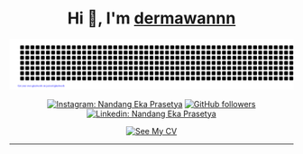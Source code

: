 <h1 align="center"> Hi 👋, I'm <a href="https://www.linkedin.com/in/muhammad-rizky-dermawan-0337aa301/">dermawannn</a></h1>
<div align="center">

[![jasineri/gitartwork](gitartwork.svg)](https://github.com/dermawannnn99/dermawannnn99)
</div>
<div align="center">

[![Instagram: Nandang Eka Prasetya](https://img.shields.io/badge/-FOLLOW-blue?style=for-the-badge&logo=Instagram&link=https://www.instagram.com/_nannnde/)][instagram]
[![GitHub followers](https://img.shields.io/github/followers/naneps?logo=GitHub&style=for-the-badge)][github]
[![Linkedin: Nandang Eka Prasetya](https://img.shields.io/badge/-CONNECT-blue?style=for-the-badge&logo=Linkedin&link=https://www.linkedin.com/in/nandang-eka-prasetya)][linkedin]

</div>


<div align="center">
  <a href="https://github.com/naneps/cv-md/blob/main/README.md" target="_blank">
    <img src="https://img.shields.io/badge/See%20My%20CV-Open%20Now-brightgreen?style=for-the-badge" alt="See My CV">
  </a>
</div>

---

[linkedin]: https://www.linkedin.com/in/nandang-eka-prasetya/
[github]: https://github.com/naneps
[instagram]: https://www.instagram.com/nannn_ep/
[facebook]: https://www.facebook.com/prasetya.libra/
[email]: ekaprasetya2244@gmail.com
